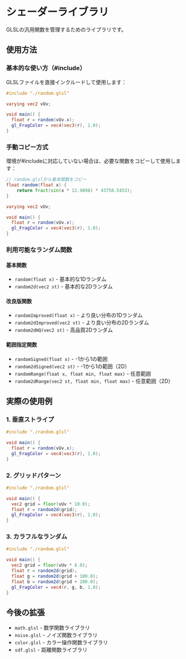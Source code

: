 # シェーダーライブラリ

GLSLの汎用関数を管理するためのライブラリです。

## 使用方法

### 基本的な使い方（#include）

GLSLファイルを直接インクルードして使用します：

```glsl
#include "./random.glsl"

varying vec2 vUv;

void main() {
  float r = random(vUv.x);
  gl_FragColor = vec4(vec3(r), 1.0);
}
```

### 手動コピー方式

環境が#includeに対応していない場合は、必要な関数をコピーして使用します：

```glsl
// random.glslから基本関数をコピー
float random(float x) {
    return fract(sin(x * 12.9898) * 43758.5453);
}

varying vec2 vUv;

void main() {
  float r = random(vUv.x);
  gl_FragColor = vec4(vec3(r), 1.0);
}
```

### 利用可能なランダム関数

#### 基本関数
- `random(float x)` - 基本的な1Dランダム
- `random2d(vec2 st)` - 基本的な2Dランダム

#### 改良版関数
- `randomImproved(float x)` - より良い分布の1Dランダム
- `random2dImproved(vec2 st)` - より良い分布の2Dランダム
- `random2dHQ(vec2 st)` - 高品質2Dランダム

#### 範囲指定関数
- `randomSigned(float x)` - -1から1の範囲
- `random2dSigned(vec2 st)` - -1から1の範囲（2D）
- `randomRange(float x, float min, float max)` - 任意範囲
- `random2dRange(vec2 st, float min, float max)` - 任意範囲（2D）

## 実際の使用例

### 1. 垂直ストライプ
```glsl
#include "./random.glsl"

void main() {
  float r = random(vUv.x);
  gl_FragColor = vec4(vec3(r), 1.0);
}
```

### 2. グリッドパターン
```glsl
#include "./random.glsl"

void main() {
  vec2 grid = floor(vUv * 10.0);
  float r = random2d(grid);
  gl_FragColor = vec4(vec3(r), 1.0);
}
```

### 3. カラフルなランダム
```glsl
#include "./random.glsl"

void main() {
  vec2 grid = floor(vUv * 8.0);
  float r = random2d(grid);
  float g = random2d(grid + 100.0);
  float b = random2d(grid + 200.0);
  gl_FragColor = vec4(r, g, b, 1.0);
}
```

## 今後の拡張

- `math.glsl` - 数学関数ライブラリ
- `noise.glsl` - ノイズ関数ライブラリ
- `color.glsl` - カラー操作関数ライブラリ
- `sdf.glsl` - 距離関数ライブラリ
